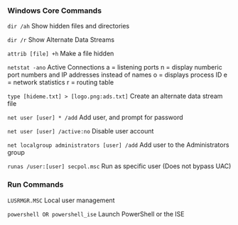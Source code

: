 ### Windows Core Commands

`dir /ah`
Show hidden files and directories

`dir /r`
Show Alternate Data Streams

`attrib [file] +h`
Make a file hidden

`netstat -ano`
Active Connections
a = listening ports
n = display numberic port numbers and IP addresses instead of names
o = displays process ID
e = network statistics
r = routing table

`type [hideme.txt] > [logo.png:ads.txt]`
Create an alternate data stream file

`net user [user] * /add`
Add user, and prompt for password

`net user [user] /active:no`
Disable user account

`net localgroup administrators [user] /add`
Add user to the Administrators group

`runas /user:[user] secpol.msc`
Run as specific user (Does not bypass UAC)

### Run Commands
`LUSRMGR.MSC`
Local user management

`powershell OR powershell_ise`
Launch PowerShell or the ISE

